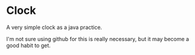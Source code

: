 # Clock

A very simple clock as a java practice.

I'm not sure using github for this is really necessary, but it may become a
good habit to get.